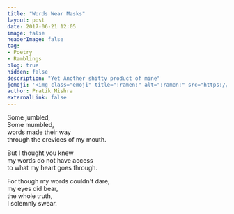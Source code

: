 ```yaml
---
title: "Words Wear Masks"
layout: post
date: 2017-06-21 12:05
image: false
headerImage: false
tag: 
- Poetry
- Ramblings
blog: true
hidden: false
description: "Yet Another shitty product of mine"
jemoji: '<img class="emoji" title=":ramen:" alt=":ramen:" src="https://assets.github.com/images/icons/emoji/unicode/1f35c.png" height="20" width="20" align="absmiddle">'
author: Pratik Mishra
externalLink: false
---
```


Some jumbled,  
Some mumbled,  
words made their way  
through the crevices of my mouth.  

But I thought you knew  
my words do not have access  
to what my heart goes through.  

For though my words couldn't dare,  
my eyes did bear,  
the whole truth,  
I solemnly swear.  
